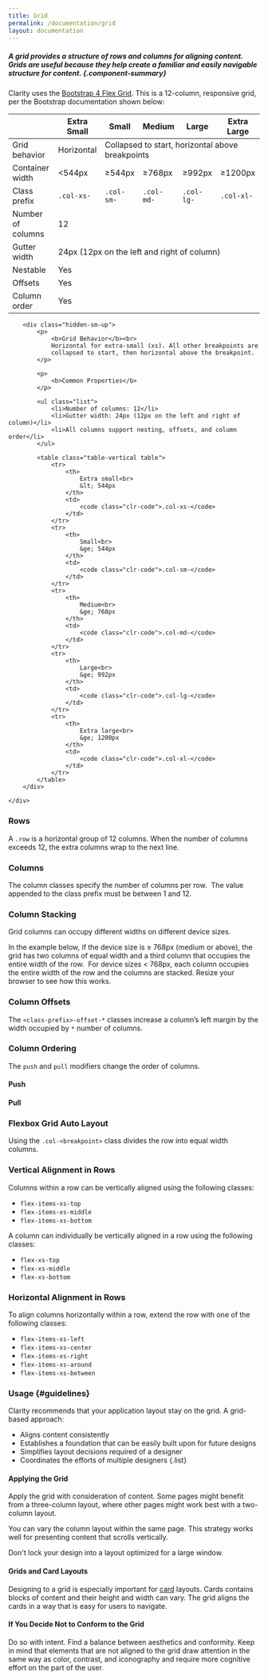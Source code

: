 ```yaml
---
title: Grid
permalink: /documentation/grid
layout: documentation
---
```


##### A grid provides a structure of rows and columns for aligning content. Grids are useful because they help create a familiar and easily navigable structure for content. {.component-summary}

Clarity uses the [Bootstrap 4 Flex Grid](http://v4-alpha.getbootstrap.com/layout/grid/).  This is a 12-column, responsive grid, per the Bootstrap documentation shown below:

<div class="row">
    <div class="col-xs-12">
        <table class="table hidden-xs-down">
            <thead>
                <tr>
                    <th class="left"></th>
                    <th class="left">Extra Small</th>
                    <th class="left">Small</th>
                    <th class="left">Medium</th>
                    <th class="left">Large</th>
                    <th class="left">Extra Large</th>
                </tr>
            </thead>
            <tbody>
                <tr>
                    <td class="left">Grid behavior</td>
                    <td class="left">Horizontal</td>
                    <td class="left" colspan="4">Collapsed to start, horizontal above breakpoints</td>
                </tr>
                <tr>
                    <td class="left">Container width</td>
                    <td class="left"><544px</td>
                    <td class="left">≥544px</td>
                    <td class="left">≥768px</td>
                    <td class="left">≥992px</td>
                    <td class="left">≥1200px</td>
                </tr>
                <tr>
                    <td class="left">Class prefix</td>
                    <td class="left"><code class="clr-code">.col-xs-</code></td>
                    <td class="left"><code class="clr-code">.col-sm-</code></td>
                    <td class="left"><code class="clr-code">.col-md-</code></td>
                    <td class="left"><code class="clr-code">.col-lg-</code></td>
                    <td class="left"><code class="clr-code">.col-xl-</code></td>
                </tr>
                <tr>
                    <td class="left">Number of columns</td>
                    <td class="left" colspan="5">12</td>
                </tr>
                <tr>
                    <td class="left">Gutter width</td>
                    <td class="left" colspan="5">24px (12px on the left and right of column)</td>
                </tr>
                <tr>
                    <td class="left">Nestable</td>
                    <td class="left" colspan="5">Yes</td>
                </tr>
                <tr>
                    <td class="left">Offsets</td>
                    <td class="left" colspan="5">Yes</td>
                </tr>
                <tr>
                    <td class="left">Column order</td>
                    <td class="left" colspan="5">Yes</td>
                </tr>
            </tbody>
        </table>

        <div class="hidden-sm-up">
            <p>
                <b>Grid Behavior</b><br>
                Horizontal for extra-small (xs). All other breakpoints are
                collapsed to start, then horizontal above the breakpoint.
            </p>

            <p>
                <b>Common Properties</b>
            </p>

            <ul class="list">
                <li>Number of columns: 12</li>
                <li>Gutter width: 24px (12px on the left and right of column)</li>
                <li>All columns support nesting, offsets, and column order</li>
            </ul>

            <table class="table-vertical table">
                <tr>
                    <th>
                        Extra small<br>
                        &lt; 544px
                    </th>
                    <td>
                        <code class="clr-code">.col-xs-</code>
                    </td>
                </tr>
                <tr>
                    <th>
                        Small<br>
                        &ge; 544px
                    </th>
                    <td>
                        <code class="clr-code">.col-sm-</code>
                    </td>
                </tr>
                <tr>
                    <th>
                        Medium<br>
                        &ge; 768px
                    </th>
                    <td>
                        <code class="clr-code">.col-md-</code>
                    </td>
                </tr>
                <tr>
                    <th>
                        Large<br>
                        &ge; 992px
                    </th>
                    <td>
                        <code class="clr-code">.col-lg-</code>
                    </td>
                </tr>
                <tr>
                    <th>
                        Extra large<br>
                        &ge; 1200px
                    </th>
                    <td>
                        <code class="clr-code">.col-xl-</code>
                    </td>
                </tr>
            </table>
        </div>

    </div>
</div>

### Rows

A <code class="clr-code">.row</code> is a horizontal group of 12 columns. When the number of columns exceeds 12, the extra columns wrap to the next line.

### Columns

The column classes specify the number of columns per row.  The value appended to the class prefix must be between 1 and 12.

<clr-grid-demo-columns></clr-grid-demo-columns>

### Column Stacking

Grid columns can occupy different widths on different device sizes.

In the example below, if the device size is ≥ 768px (medium or above), the grid has two columns of equal width and a third column that occupies the entire width of the row.  For device sizes < 768px, each column occupies the entire width of the row and the columns are stacked. Resize your browser to see how this works.

<clr-grid-demo-column-stacking></clr-grid-demo-column-stacking>

### Column Offsets

The <code class="clr-code">&lt;class-prefix&gt;-offset-\*</code> classes increase a column’s left margin by the width occupied by <code>*</code> number of columns.
<clr-grid-demo-column-offsetting></clr-grid-demo-column-offsetting>

### Column Ordering

The <code class="clr-code">push</code> and <code class="clr-code">pull</code> modifiers change the order of columns.

#### Push

<clr-grid-demo-column-push></clr-grid-demo-column-push>

#### Pull

<clr-grid-demo-column-pull></clr-grid-demo-column-pull>

### Flexbox Grid Auto Layout

Using the <code class="clr-code">.col-&lt;breakpoint&gt;</code> class divides the row into equal width columns.

<clr-grid-demo-auto-layout-1></clr-grid-demo-auto-layout-1>

<clr-grid-demo-auto-layout-2></clr-grid-demo-auto-layout-2>

### Vertical Alignment in Rows

Columns within a row can be vertically aligned using the following classes:

- <code class="clr-code">flex-items-xs-top</code>
- <code class="clr-code">flex-items-xs-middle</code>
- <code class="clr-code">flex-items-xs-bottom</code>

<clr-grid-demo-vertical-alignment></clr-grid-demo-vertical-alignment>

A column can individually be vertically aligned in a row using the following classes:

- <code class="clr-code">flex-xs-top</code>
- <code class="clr-code">flex-xs-middle</code>
- <code class="clr-code">flex-xs-bottom</code>

<clr-grid-demo-individual-vertical-alignment></clr-grid-demo-individual-vertical-alignment>

### Horizontal Alignment in Rows

To align columns horizontally within a row, extend the row with one of the following classes:

- <code class="clr-code">flex-items-xs-left</code>
- <code class="clr-code">flex-items-xs-center</code>
- <code class="clr-code">flex-items-xs-right</code>
- <code class="clr-code">flex-items-xs-around</code>
- <code class="clr-code">flex-items-xs-between</code>

<clr-grid-demo-horizontal-alignment></clr-grid-demo-horizontal-alignment>

### Usage {#guidelines}


Clarity recommends that your application layout stay on the grid.  A grid-based approach:

- Aligns content consistently
- Establishes a foundation that can be easily built upon for future designs
- Simplifies layout decisions required of a designer
- Coordinates the efforts of multiple designers
{.list}

#### Applying the Grid

Apply the grid with consideration of content. Some pages might benefit from a three-column layout, where other pages might work best with a two-column layout.

You can vary the column layout within the same page.  This strategy works well for presenting content that scrolls vertically.

Don't lock your design into a layout optimized for a large window.

#### Grids and Card Layouts

Designing to a grid is especially important for <a href="/documentation/cards">card</a> layouts.  Cards contains blocks of content and their height and width can vary.  The grid aligns the cards in a way that is easy for users to navigate.

#### If You Decide Not to Conform to the Grid

Do so with intent. Find a balance between aesthetics and conformity. Keep in mind that elements that are not aligned to the grid draw attention in the same way as color, contrast, and iconography and require more cognitive effort on the part of the user.
